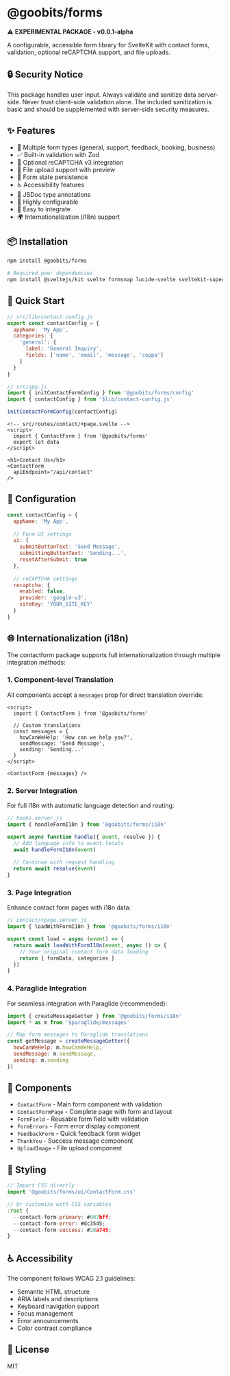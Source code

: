 # @goobits/forms

⚠️ **EXPERIMENTAL PACKAGE - v0.0.1-alpha**

A configurable, accessible form library for SvelteKit with contact forms, validation, optional reCAPTCHA support, and file uploads.

## 🔒 Security Notice

This package handles user input. Always validate and sanitize data server-side. Never trust client-side validation alone. The included sanitization is basic and should be supplemented with server-side security measures.

## ✨ Features

- 🎨 Multiple form types (general, support, feedback, booking, business)
- ✅ Built-in validation with Zod
- 🔐 Optional reCAPTCHA v3 integration
- 📎 File upload support with preview
- 💾 Form state persistence
- ♿ Accessibility features
- 🎯 JSDoc type annotations
- 🔧 Highly configurable
- 🚀 Easy to integrate
- 🌍 Internationalization (i18n) support

## 📦 Installation

```bash
npm install @goobits/forms

# Required peer dependencies
npm install @sveltejs/kit svelte formsnap lucide-svelte sveltekit-superforms zod
```

## 🚀 Quick Start

```js
// src/lib/contact-config.js
export const contactConfig = {
  appName: 'My App',
  categories: {
    'general': {
      label: 'General Inquiry',
      fields: ['name', 'email', 'message', 'coppa']
    }
  }
}

// src/app.js
import { initContactFormConfig } from '@goobits/forms/config'
import { contactConfig } from '$lib/contact-config.js'

initContactFormConfig(contactConfig)
```

```svelte
<!-- src/routes/contact/+page.svelte -->
<script>
  import { ContactForm } from '@goobits/forms'
  export let data
</script>

<h1>Contact Us</h1>
<ContactForm 
  apiEndpoint="/api/contact"
/>
```

## 🔧 Configuration

```js
const contactConfig = {
  appName: 'My App',
  
  // Form UI settings
  ui: {
    submitButtonText: 'Send Message',
    submittingButtonText: 'Sending...',
    resetAfterSubmit: true
  },
  
  // reCAPTCHA settings
  recaptcha: {
    enabled: false,
    provider: 'google-v3',
    siteKey: 'YOUR_SITE_KEY'
  }
}
```

## 🌐 Internationalization (i18n)

The contactform package supports full internationalization through multiple integration methods:

### 1. Component-level Translation

All components accept a `messages` prop for direct translation override:

```svelte
<script>
  import { ContactForm } from '@goobits/forms'
  
  // Custom translations
  const messages = {
    howCanWeHelp: 'How can we help you?',
    sendMessage: 'Send Message',
    sending: 'Sending...'
  }
</script>

<ContactForm {messages} />
```

### 2. Server Integration

For full i18n with automatic language detection and routing:

```js
// hooks.server.js
import { handleFormI18n } from '@goobits/forms/i18n'

export async function handle({ event, resolve }) {
  // Add language info to event.locals
  await handleFormI18n(event)
  
  // Continue with request handling
  return await resolve(event)
}
```

### 3. Page Integration

Enhance contact form pages with i18n data:

```js
// contact/+page.server.js
import { loadWithFormI18n } from '@goobits/forms/i18n'

export const load = async (event) => {
  return await loadWithFormI18n(event, async () => {
    // Your original contact form data loading
    return { formData, categories }
  })
}
```

### 4. Paraglide Integration

For seamless integration with Paraglide (recommended):

```js
import { createMessageGetter } from '@goobits/forms/i18n'
import * as m from '$paraglide/messages'

// Map form messages to Paraglide translations
const getMessage = createMessageGetter({
  howCanWeHelp: m.howCanWeHelp,
  sendMessage: m.sendMessage,
  sending: m.sending
})
```

## 🧩 Components

- `ContactForm` - Main form component with validation
- `ContactFormPage` - Complete page with form and layout
- `FormField` - Reusable form field with validation
- `FormErrors` - Form error display component
- `FeedbackForm` - Quick feedback form widget
- `ThankYou` - Success message component
- `UploadImage` - File upload component

## 🎨 Styling

```js
// Import CSS directly
import '@goobits/forms/ui/ContactForm.css'

// Or customize with CSS variables
:root {
  --contact-form-primary: #007bff;
  --contact-form-error: #dc3545;
  --contact-form-success: #28a745;
}
```

## ♿ Accessibility

The component follows WCAG 2.1 guidelines:
- Semantic HTML structure
- ARIA labels and descriptions
- Keyboard navigation support
- Focus management
- Error announcements
- Color contrast compliance

## 📄 License

MIT